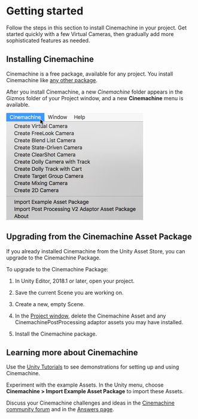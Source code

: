 # Getting started

Follow the steps in this section to install Cinemachine in your project. Get started quickly with a few Virtual Cameras, then gradually add more sophisticated features as needed.

## Installing Cinemachine

Cinemachine is a free package, available for any project. You install Cinemachine like [any other package](https://docs.unity3d.com/Packages/com.unity.package-manager-ui@latest/index.html).

After you install Cinemachine, a new *Cinemachine* folder appears in the Gizmos folder of your Project window, and a new __Cinemachine__ menu is available.

![Cinemachine menu in the Unity Editor](images/CinemachineMenu.png)

## Upgrading from the Cinemachine Asset Package

If you already installed Cinemachine from the Unity Asset Store, you can upgrade to the Cinemachine Package.

To upgrade to the Cinemachine Package:

1. In Unity Editor, 2018.1 or later, open your project.

2. Save the current Scene you are working on.

3. Create a new, empty Scene.

4. In the [Project window](https://docs.unity3d.com/Manual/ProjectView.html), delete the Cinemachine Asset and any CinemachinePostProcessing adaptor assets you may have installed.

5. Install the Cinemachine package.

## Learning more about Cinemachine

Use the [Unity Tutorials](https://unity3d.com/learn/tutorials/s/animation) to see demonstrations for setting up and using Cinemachine.

Experiment with the example Assets. In the Unity menu, choose __Cinemachine > Import Example Asset Package__ to import these Assets.

Discuss your Cinemachine challenges and ideas in the [Cinemachine community forum](https://forum.unity.com/forums/cinemachine.136) and in the [Answers page](https://answers.unity.com/search.html?sort=relevance&q=cinemachine).


